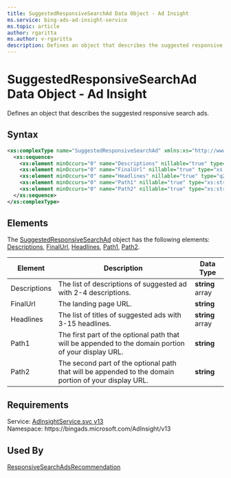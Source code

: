 ```yaml
---
title: SuggestedResponsiveSearchAd Data Object - Ad Insight
ms.service: bing-ads-ad-insight-service
ms.topic: article
author: rgaritta
ms.author: v-rgaritta
description: Defines an object that describes the suggested responsive search ads.
---
```

# SuggestedResponsiveSearchAd Data Object - Ad Insight
Defines an object that describes the suggested responsive search ads. 

## Syntax
```xml
<xs:complexType name="SuggestedResponsiveSearchAd" xmlns:xs="http://www.w3.org/2001/XMLSchema">
  <xs:sequence>
    <xs:element minOccurs="0" name="Descriptions" nillable="true" type="q27:ArrayOfstring" xmlns:q27="http://schemas.microsoft.com/2003/10/Serialization/Arrays" />
    <xs:element minOccurs="0" name="FinalUrl" nillable="true" type="xs:string" />
    <xs:element minOccurs="0" name="Headlines" nillable="true" type="q28:ArrayOfstring" xmlns:q28="http://schemas.microsoft.com/2003/10/Serialization/Arrays" />
    <xs:element minOccurs="0" name="Path1" nillable="true" type="xs:string" />
    <xs:element minOccurs="0" name="Path2" nillable="true" type="xs:string" />
  </xs:sequence>
</xs:complexType>
```

## <a name="elements"></a>Elements

The [SuggestedResponsiveSearchAd](suggestedresponsivesearchad.md) object has the following elements: [Descriptions](#descriptions), [FinalUrl](#finalurl), [Headlines](#headlines), [Path1](#path1), [Path2](#path2).

|Element|Description|Data Type|
|-----------|---------------|-------------|
|<a name="descriptions"></a>Descriptions|The list of descriptions of suggested ad with 2-4 descriptions. |**string** array|
|<a name="finalurl"></a>FinalUrl|The landing page URL. |**string**|
|<a name="headlines"></a>Headlines|The list of titles of suggested ads with 3-15 headlines. |**string** array|
|<a name="path1"></a>Path1|The first part of the optional path that will be appended to the domain portion of your display URL.   |**string**|
|<a name="path2"></a>Path2|The second part of the optional path that will be appended to the domain portion of your display URL.   |**string**|

## Requirements
Service: [AdInsightService.svc v13](https://adinsight.api.bingads.microsoft.com/Api/Advertiser/AdInsight/v13/AdInsightService.svc)  
Namespace: https\://bingads.microsoft.com/AdInsight/v13  

## Used By
[ResponsiveSearchAdsRecommendation](responsivesearchadsrecommendation.md)  
